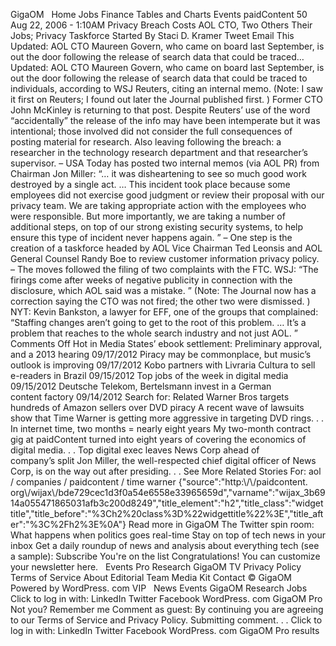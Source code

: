 GigaOM   Home Jobs Finance Tables and Charts Events paidContent 50   Aug 22, 2006 - 1:10AM Privacy Breach Costs AOL CTO, Two Others Their Jobs; Privacy Taskforce Started By Staci D. Kramer Tweet Email This Updated: AOL CTO Maureen Govern, who came on board last September, is out the door following the release of search data that could be traced… Updated: AOL CTO Maureen Govern, who came on board last September, is out the door following the release of search data that could be traced to individuals, according to WSJ Reuters, citing an internal memo. (Note: I saw it first on Reuters; I found out later the Journal published first. ) Former CTO John McKinley is returning to that post. Despite Reuters’ use of the word “accidentally” the release of the info may have been intemperate but it was intentional; those involved did not consider the full consequences of posting material for research. Also leaving following the breach: a researcher in the technology research department and that researcher’s supervisor. – USA Today has posted two internal memos (via AOL PR) from Chairman Jon Miller: “… it was disheartening to see so much good work destroyed by a single act. … This incident took place because some employees did not exercise good judgment or review their proposal with our privacy team. We are taking appropriate action with the employees who were responsible. But more importantly, we are taking a number of additional steps, on top of our strong existing security systems, to help ensure this type of incident never happens again. ” – One step is the creation of a taskforce headed by AOL Vice Chairman Ted Leonsis and AOL General Counsel Randy Boe to review customer information privacy policy. – The moves followed the filing of two complaints with the FTC. WSJ: “The firings come after weeks of negative publicity in connection with the disclosure, which AOL said was a mistake. ” (Note: The Journal now has a correction saying the CTO was not fired; the other two were dismissed. ) NYT: Kevin Bankston, a lawyer for EFF, one of the groups that complained: “Staffing changes aren’t going to get to the root of this problem. … It’s a problem that reaches to the whole search industry and not just AOL. ” Comments Off Hot in Media States’ ebook settlement: Preliminary approval, and a 2013 hearing 09/17/2012 Piracy may be commonplace, but music’s outlook is improving 09/17/2012 Kobo partners with Livraria Cultura to sell e-readers in Brazil 09/15/2012 Top jobs of the week in digital media 09/15/2012 Deutsche Telekom, Bertelsmann invest in a German content factory 09/14/2012 Search for: Related Warner Bros targets hundreds of Amazon sellers over DVD piracy A recent wave of lawsuits show that Time Warner is getting more aggressive in targeting DVD rings. . . In internet time, two months = nearly eight years My two-month contract gig at paidContent turned into eight years of covering the economics of digital media. . . Top digital exec leaves News Corp ahead of company’s split Jon Miller, the well-respected chief digital officer of News Corp, is on the way out after presiding. . . See More Related Stories For: aol / companies / paidcontent / time warner {"source":"http:\\/\\/paidcontent. org\\/wijax\\/bde729cec1d3f0a54e6558e33965659d","varname":"wijax\_3b6914a055471865031afb3c200d8249","title\_element":"h2","title\_class":"widgettitle","title\_before":"%3Ch2%20class%3D%22widgettitle%22%3E","title\_after":"%3C%2Fh2%3E%0A"} Read more in GigaOM The Twitter spin room: What happens when politics goes real-time Stay on top of tech news in your inbox Get a daily roundup of news and analysis about everything tech (see a sample): Subscribe You're on the list Congratulations! You can customize your newsletter here.   Events Pro Research GigaOM TV Privacy Policy Terms of Service About Editorial Team Media Kit Contact © GigaOM Powered by WordPress. com VIP   News Events GigaOM Research Jobs Click to log in with: LinkedIn Twitter Facebook WordPress. com GigaOM Pro Not you? Remember me Comment as guest: By continuing you are agreeing to our Terms of Service and Privacy Policy. Submitting comment. . . Click to log in with: LinkedIn Twitter Facebook WordPress. com GigaOM Pro results